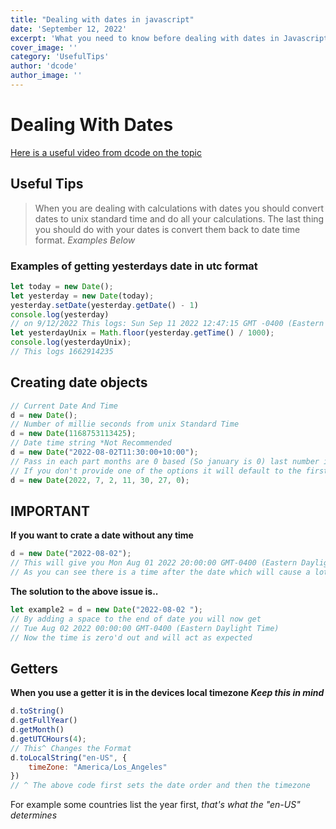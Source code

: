 ```yaml
---
title: "Dealing with dates in javascript"
date: 'September 12, 2022'
excerpt: 'What you need to know before dealing with dates in Javascript'
cover_image: ''
category: 'UsefulTips'
author: 'dcode'
author_image: ''
---
```


# Dealing With Dates
[Here is a useful video from dcode on the topic](https://www.youtube.com/watch?v=-eRsWqwcPuk&t=559s)

## Useful Tips
> When you are dealing with calculations with dates you should convert dates to unix standard time and do all your calculations. The last thing you should do with your dates is convert them back to date time format. *Examples Below*
### Examples of getting yesterdays date in utc format

```javascript
let today = new Date();
let yesterday = new Date(today);
yesterday.setDate(yesterday.getDate() - 1)
console.log(yesterday)
// on 9/12/2022 This logs: Sun Sep 11 2022 12:47:15 GMT -0400 (Eastern Daylight Time)
let yesterdayUnix = Math.floor(yesterday.getTime() / 1000);
console.log(yesterdayUnix);
// This logs 1662914235
```

## Creating date objects

```javascript
// Current Date And Time
d = new Date();
// Number of millie seconds from unix Standard Time
d = new Date(1168753113425);
// Date time string *Not Recommended
d = new Date("2022-08-02T11:30:00+10:00");
// Pass in each part months are 0 based (So january is 0) last number is millie seconds
// If you don't provide one of the options it will default to the first value
d = new Date(2022, 7, 2, 11, 30, 27, 0);
```

## IMPORTANT
**If you want to crate a date without any time**

```javascript
d = new Date("2022-08-02");
// This will give you Mon Aug 01 2022 20:00:00 GMT-0400 (Eastern Daylight Time)
// As you can see there is a time after the date which will cause a lot of issues and inconsistencies as the date will not act as you expect
```

**The solution to the above issue is..**

```javascript
let example2 = d = new Date("2022-08-02 ");
// By adding a space to the end of date you will now get
// Tue Aug 02 2022 00:00:00 GMT-0400 (Eastern Daylight Time)
// Now the time is zero'd out and will act as expected
```


## Getters
**When you use a getter it is in the devices local timezone _Keep this in mind_**

```javascript
d.toString()
d.getFullYear()
d.getMonth()
d.getUTCHours(4);
// This^ Changes the Format
d.toLocalString("en-US", {
    timeZone: "America/Los_Angeles"
})
// ^ The above code first sets the date order and then the timezone
```

For example some countries list the year first, *that's what the "en-US" determines*